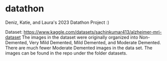 # datathon
Deniz, Katie, and Laura's 2023 Datathon Project :)

Dataset: https://www.kaggle.com/datasets/sachinkumar413/alzheimer-mri-dataset
The images in the dataset were originally organized into Non-Demented, Very Mild Demented, Mild Demented, and Moderate Demented. There are much fewer Moderate Demented images in the data set. The images can be found in the repo under the folder datasets.
